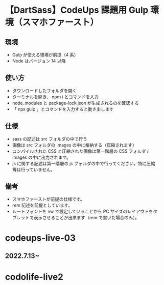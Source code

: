 # 【DartSass】CodeUps 課題用 Gulp 環境（スマホファースト）

## 環境

- Gulp が使える環境が前提（4 系）
- Node はバージョン 14 以降

## 使い方

- ダウンロードしたフォルダを開く
- ターミナルを開き、 npm i とコマンドを入力
- node_modules と package-lock.json が生成されるのを確認する
- 「 npx gulp 」とコマンドを入力すると動き出します

## 仕様

- sass の記述は src フォルダの中で行う
- 画像は src フォルダの images の中に格納する（圧縮されます）
- コンパイルされた CSS と圧縮された画像は第一階層の CSS フォルダ / images の中に出力されます。
- js に関する記述は第一階層の js フォルダの中で行ってください。特に圧縮等は行っていません。

## 備考

- スマホファーストが前提の仕様です。
- rem 記述を前提としています。
- ルートフォントを vw で設定していることから PC サイズのレイアウトをタブレットで表示させることが出来ます（rem で書いた場合のみ）。

# codeups-live-03

## 2022.7.13~
# codolife-live2
